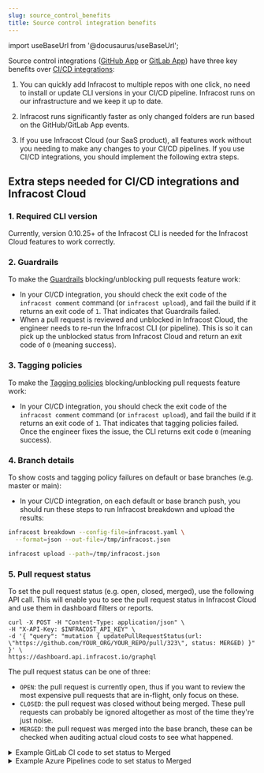 ```yaml
---
slug: source_control_benefits
title: Source control integration benefits
---
```


import useBaseUrl from '@docusaurus/useBaseUrl';

Source control integrations ([GitHub App](/docs/integrations/github_app/) or [GitLab App](/docs/integrations/gitlab_app/)) have three key benefits over [CI/CD integrations](/docs/integrations/cicd/#cicd-integration):

1. You can quickly add Infracost to multiple repos with one click, no need to install or update CLI versions in your CI/CD pipeline. Infracost runs on our infrastructure and we keep it up to date.

2. Infracost runs significantly faster as only changed folders are run based on the GitHub/GitLab App events.

3. If you use Infracost Cloud (our SaaS product), all features work without you needing to make any changes to your CI/CD pipelines. If you use CI/CD integrations, you should implement the following extra steps.

## Extra steps needed for CI/CD integrations and Infracost Cloud

### 1. Required CLI version

Currently, version 0.10.25+ of the Infracost CLI is needed for the Infracost Cloud features to work correctly.

### 2. Guardrails

To make the [Guardrails](/docs/infracost_cloud/guardrails/) blocking/unblocking pull requests feature work:
  - In your CI/CD integration, you should check the exit code of the `infracost comment` command (or `infracost upload`), and fail the build if it returns an exit code of `1`. That indicates that Guardrails failed.
  - When a pull request is reviewed and unblocked in Infracost Cloud, the engineer needs to re-run the Infracost CLI (or pipeline). This is so it can pick up the unblocked status from Infracost Cloud and return an exit code of `0` (meaning success).

### 3. Tagging policies
To make the [Tagging policies](/docs/infracost_cloud/tagging_policies/) blocking/unblocking pull requests feature work:
  - In your CI/CD integration, you should check the exit code of the `infracost comment` command (or `infracost upload`), and fail the build if it returns an exit code of `1`. That indicates that tagging policies failed. Once the engineer fixes the issue, the CLI returns exit code `0` (meaning success).

### 4. Branch details
To show costs and tagging policy failures on default or base branches (e.g. master or main):
  - In your CI/CD integration, on each default or base branch push, you should run these steps to run Infracost breakdown and upload the results:
  ```sh
  infracost breakdown --config-file=infracost.yaml \
    --format=json --out-file=/tmp/infracost.json
  
  infracost upload --path=/tmp/infracost.json
  ```

### 5. Pull request status

To set the pull request status (e.g. open, closed, merged), use the following API call. This will enable you to see the pull request status in Infracost Cloud and use them in dashboard filters or reports.

```shell
curl -X POST -H "Content-Type: application/json" \
-H "X-API-Key: $INFRACOST_API_KEY" \
-d '{ "query": "mutation { updatePullRequestStatus(url: \"https://github.com/YOUR_ORG/YOUR_REPO/pull/323\", status: MERGED) }" }' \
https://dashboard.api.infracost.io/graphql
```

The pull request status can be one of three:
  - `OPEN`: the pull request is currently open, thus if you want to review the most expensive pull requests that are in-flight, only focus on these.
  - `CLOSED`: the pull request was closed without being merged. These pull requests can probably be ignored altogether as most of the time they're just noise.
  - `MERGED`: the pull request was merged into the base branch, these can be checked when auditing actual cloud costs to see what happened.


<details><summary>Example GitLab CI code to set status to Merged</summary>

  ```yaml
  stages:
    - infracost # the main infracost stage from https://gitlab.com/infracost/infracost-gitlab-ci
    - infracost:update-mr-status # new stage below to update the merge request status

  # Set the MR status to Merged in Infracost Cloud
  infracost:update-mr-status:
    image: bash:latest
    before_script:
      - apk add curl --upgrade
      # Extract Merge Request ID from the Commit Message
      - if [[ ${CI_COMMIT_MESSAGE} =~ ${PATTERN} ]];
        then MR_ID=${BASH_REMATCH[1]};
        else echo "${VTY_RB}Unable to extract Merge Request ID${VTY_P}"; exit 1;
        fi;
    script:
      - |
        curl \
          --request POST \
          --header "Content-Type: application/json" \
          --header "X-API-Key: ${INFRACOST_API_KEY}" \
          --data "{ \"query\": \"mutation {updatePullRequestStatus( url: \\\"${CI_PROJECT_URL}/merge_requests/${MR_ID}\\\", status: MERGED )}\" }" \
          "https://dashboard.api.infracost.io/graphql";
    variables:
      PATTERN: "See merge request.+?!([0-9]+)"
      INFRACOST_API_KEY: $INFRACOST_API_KEY
    rules:
      - if: $CI_COMMIT_BRANCH == $CI_DEFAULT_BRANCH && $CI_COMMIT_TITLE =~ /^Merge branch/
  ```
</details>

<details><summary>Example Azure Pipelines code to set status to Merged</summary>

  ```yaml
  trigger:
    - main
  
  pool:
    vmImage: ubuntu-latest
  
  steps:
    - bash: |
        PATTERN="Merged PR ([0-9]+):"
        if [[ "$(Build.SourceVersionMessage)" =~ $PATTERN ]]; then 
          PR_ID=${BASH_REMATCH[1]}
          echo "Updating status of $PR_ID"
          curl \
            --request POST \
            --header "Content-Type: application/json" \
            --header "X-API-Key: $(infracostApiKey)" \
            --data "{ \"query\": \"mutation {updatePullRequestStatus( url: \\\"$(Build.Repository.Uri)/pullrequest/${PR_ID}\\\", status: MERGED )}\" }" \
            "https://dashboard.api.infracost.io/graphql";
        else 
          echo "No Pull Request ID detected"
        fi
      displayName: 'Update PR status in Infracost'

  ```
</details>
